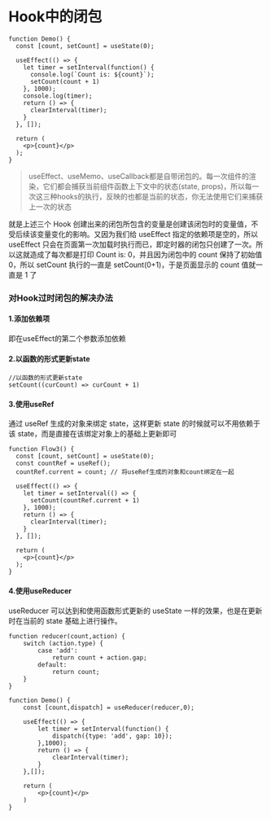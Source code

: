 # Hook中的闭包
```
function Demo() {
  const [count, setCount] = useState(0);

  useEffect(() => {
    let timer = setInterval(function() {
      console.log(`Count is: ${count}`);
      setCount(count + 1)
    }, 1000);
    console.log(timer);
    return () => {
      clearInterval(timer);
    }
  }, []);

  return (
    <p>{count}</p>
  );
}
```
> useEffect、useMemo、useCallback都是自带闭包的。每一次组件的渲染，它们都会捕获当前组件函数上下文中的状态(state, props)，所以每一次这三种hooks的执行，反映的也都是当前的状态，你无法使用它们来捕获上一次的状态  

就是上述三个 Hook 创建出来的闭包所包含的变量是创建该闭包时的变量值，不受后续该变量变化的影响。又因为我们给 useEffect 指定的依赖项是空的，所以 useEffect 只会在页面第一次加载时执行而已，即定时器的闭包只创建了一次。所以这就造成了每次都是打印 Count is: 0，并且因为闭包中的 count 保持了初始值 0，所以 setCount 执行的一直是 setCount(0+1)，于是页面显示的 count 值就一直是 1 了

### 对Hook过时闭包的解决办法
#### 1.添加依赖项
即在useEffect的第二个参数添加依赖

#### 2.以函数的形式更新state
```
//以函数的形式更新state
setCount((curCount) => curCount + 1)
```

#### 3.使用useRef
通过 useRef 生成的对象来绑定 state，这样更新 state 的时候就可以不用依赖于该 state，而是直接在该绑定对象上的基础上更新即可  

```
function Flow3() {
  const [count, setCount] = useState(0);
  const countRef = useRef();
  countRef.current = count; // 将useRef生成的对象和count绑定在一起

  useEffect(() => {
    let timer = setInterval(() => {
      setCount(countRef.current + 1)
    }, 1000);
    return () => {
      clearInterval(timer);
    }
  }, []);

  return (
    <p>{count}</p>
  );
}
```

#### 4.使用useReducer
useReducer 可以达到和使用函数形式更新的 useState 一样的效果，也是在更新时在当前的 state 基础上进行操作。

```
function reducer(count,action) {
    switch (action.type) {
        case 'add':
            return count + action.gap;
        default:
            return count;
    }
}

function Demo() {
    const [count,dispatch] = useReducer(reducer,0);

    useEffect(() => {
        let timer = setInterval(function() {
            dispatch({type: 'add', gap: 10});
        },1000);
        return () => {
            clearInterval(timer);
        }
    },[]);

    return (
        <p>{count}</p>
    )
}
```
